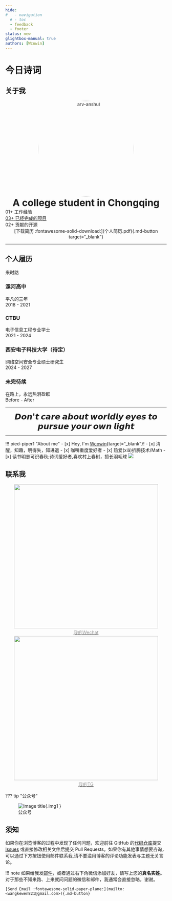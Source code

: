 ```yaml
---
hide:
#   - navigation
  # - toc
  - feedback
  - footer
status: new
glightbox-manual: true
authors: [Wcowin]
---
```

<center>
    <script src="https://sdk.jinrishici.com/v2/browser/jinrishici.js" charset="utf-8"></script>
</center>

# <span id="jinrishici-sentence" >今日诗词</span>


<!-- <script src="https://cdn.jsdelivr.net/npm/@fancyapps/ui@5.0/dist/fancybox/fancybox.umd.js"></script> -->

<link
  rel="stylesheet"
  href="https://cdn.jsdelivr.net/npm/@fancyapps/ui@5.0/dist/fancybox/fancybox.css"
/>

## 关于我


<html lang="en">
<p style="text-align: center; margin: 0px;" markdown>
  <img src="https://pic2.zhimg.com/v2-ef969571db8a20c8436235c588d04483_1440w.jpg" alt="arv-anshul" style="width: 300px; border-radius: 50%;" />
  <!-- ![image](https://s1.imagehub.cc/images/2025/01/04/158948b0002cdac6e9ff43986648cb83.png) -->
  <p style="text-align: center; font-size: 30px; margin: 0px;"><strong>A college student in Chongqing</strong></p>
    <head>
        <meta charset="UTF-8">
        <meta name="viewport" content="width=device-width, initial-scale=1.0">
        <script src="https://code.iconify.design/iconify-icon/1.0.7/iconify-icon.min.js"></script>
        <link rel="stylesheet" href="../assets/stylesheets/portfolio.css">
    </head>
    <body>
        <main class="main">
            <section class="about section" id="about">
                <div class="about__container container">
                    <div class="about__data">
                            <p style="text-align: center; margin: 0px;" markdown></p>
                        <div class="about__info">
                            <div>
                                <span class="about__info-title">01+</span>
                                <span class="about__info-name">工作经验</span>
                            </div>
                            <div>
                                <a href="https://github.com/Wcowin" target="_blank">
                                <span class="about__info-title">03+</span>
                                <span class="about__info-name">已经完成的项目</span>
                                </a>
                            </div>
                            <div>
                                <span class="about__info-title">02+</span>
                                <span class="about__info-name">贡献的开源</span>
                            </div>
                        </div>
            </section>
                </body>
</html>
<center>[下载简历 :fontawesome-solid-download:](个人简历.pdf){.md-button target=“_blank”}</center>

---
## 个人履历

<html lang="en">
<body>
    <!--==================== QUALIFICATION ====================-->
    <section class="qualification section">
        <!-- <h2 class="section__title"></h2> -->
        <div class="qualification__container container">
            <div class="qualification__tabs">
                <div class="qualification__button button--flex qualification__active" data-target='#education'>
                    <iconify-icon icon="fluent:hat-graduation-12-regular" class="qualification__icon"></iconify-icon>
                    来时路
                </div>
                <!-- <div class="qualification__button button--flex" data-target='#work'>
                            <iconify-icon icon="uil:briefcase" class="qualification__icon"></iconify-icon>
                            Work
                        </div> -->
            </div>
            <div class="qualification__sections">
                <!--==================== QUALIFICATION CONTENT 1 ====================-->
                <div class="qualification__content qualification__active" data-content id="education">
                    <!--==================== QUALIFICATION 1 ====================-->
                    <div class="qualification__data">
                        <div>
                            <h3 class="qualification__title">漯河高中</h3>
                            <span class="qualification__subtitle">平凡的三年</span>
                            <div class="qualification__calendar">
                                <iconify-icon icon="tabler:calendar"></iconify-icon>
                                2018 - 2021
                            </div>
                        </div>
                        <div>
                            <span class="qualification__rounder"></span>
                            <span class="qualification__line"></span>
                        </div>
                    </div>
                    <!--==================== QUALIFICATION 2 ====================-->
                    <div class="qualification__data">
                        <div></div>
                        <div>
                            <span class="qualification__rounder"></span>
                            <span class="qualification__line"></span>
                        </div>
                        <div>
                            <h3 class="qualification__title">CTBU</h3>
                            <span class="qualification__subtitle">电子信息工程专业学士</span>
                            <div class="qualification__calendar">
                                <iconify-icon icon="tabler:calendar"></iconify-icon>
                                2021 - 2024
                            </div>
                        </div>
                    </div>
                    <!--==================== QUALIFICATION 3 ====================-->
                    <div class="qualification__data">
                        <div>
                            <h3 class="qualification__title">西安电子科技大学（待定）</h3>
                            <span class="qualification__subtitle">网络空间安全专业硕士研究生</span>
                            <div class="qualification__calendar">
                                <iconify-icon icon="tabler:calendar"></iconify-icon>
                                2024 - 2027
                            </div>
                        </div>
                        <div>
                            <span class="qualification__rounder"></span>
                            <span class="qualification__line"></span>
                          </div>
                        </div>
                    </div>
                    <!--==================== QUALIFICATION 4 ====================-->
                    <div class="qualification__data">
                        <div></div>
                        <div>
                            <span class="qualification__rounder"></span>
                            <span class="qualification__line"></span>
                        </div>
                        <div>
                            <h3 class="qualification__title">未完待续</h3>
                            <span class="qualification__subtitle">在路上，永远热泪盈眶</span>
                            <div class="qualification__calendar">
                                <iconify-icon icon="tabler:calendar"></iconify-icon>
                                Before - After
                            </div>
                          </div>
                        </div>
      </div>
    </section>
</body>
</html>

<HR style="FILTER: progid:DXImageTransform.Microsoft.Shadow(color:#608DBD,direction:145,strength:15)" width="100%" color=#608DBD SIZE=1>

  <p style="text-align: center; font-size: 25px; margin: 0px;"><strong>𝘿𝙤𝙣'𝙩 𝙘𝙖𝙧𝙚 𝙖𝙗𝙤𝙪𝙩 𝙬𝙤𝙧𝙡𝙙𝙡𝙮 𝙚𝙮𝙚𝙨 𝙩𝙤 𝙥𝙪𝙧𝙨𝙪𝙚 𝙮𝙤𝙪𝙧 𝙤𝙬𝙣 𝙡𝙞𝙜𝙝𝙩</strong></p>
</p>
<!-- https://s1.imagehub.cc/images/2024/02/02/79cb7379982d1c7bb0ae7163985609c4.jpeg -->

<HR style="FILTER: progid:DXImageTransform.Microsoft.Shadow(color:#608DBD,direction:145,strength:15)" width="100%" color=#608DBD SIZE=1>

!!! pied-piper1 "About me"
    - [x] Hey, I'm [Wcowin](https://bento.me/wcowin){target=“_blank”}!
    - [x] 清醒，知趣，明得失，知进退
    - [x] 咖啡重度爱好者 
    - [x] 热爱(xiā)折腾技术/Math
    - [x] 读书明志可识春秋;诗词爱好者,喜欢村上春树，擅长羽毛球
<img class="img1" src="https://pic2.zhimg.com/80/v2-6cf497fc08da090bd53e4a5dc962d9d9_1440w.webp">

## 联系我

<a href="https://pic1.zhimg.com/80/v2-8ad8e415b3eb139134b0373ff95c6846_1440w.webp" target="_blank">
 <center>
  <img class="img1" src="https://pic1.zhimg.com/80/v2-8ad8e415b3eb139134b0373ff95c6846_1440w.webp" style="width: 450px; height: auto;">
    <div style="color:orange; 
    color: #999;
    padding: 2px;">我的Wechat</div>
  </center>  
</a>

<a href="https://t.me/wecowin" target="_blank">
 <center>
  <img class="img1" src="https://s1.imagehub.cc/images/2025/01/04/ece1374f25a07c060978165ada287fae.png" style="width: 450px; height: auto;">
    <div style="color:orange; 
    color: #999;
    padding: 2px;">我的TG</div>
  </center>  
</a>

??? tip "公众号"
    <figure markdown >
    ![Image title](https://s1.imagehub.cc/images/2025/01/04/ac7fda1814bb1e18714f9dd9f5d87636.png){.img1 }
    <figcaption>公众号</figcaption>
    </figure>

<!-- ## 个人简历

<div class="grid cards" markdown>

-   :octicons-bookmark-16:{ .lg .middle } __求实习(25届)__

    ---

    [个人简历(在线)](https://cv.devtool.tech/preview/76751620-faad-4537-bffd-73ced6ee9671){target=“_blank”}
</div> -->

<!-- ## 个人技能
**本人擅长 Ai、Fw、Fl、Br、Ae、Pr、Id、Ps 等软件的安装与卸载。  
精通 CSS、JavaScript、PHP、ASP、C、C++、C#、Java、Ruby、Perl、Lisp、Python、Objective-C、ActionScript、Pascal 等单词的拼写。  
熟悉 Windows、Linux、OS X、Android、iOS、WP8 、harmony、hyper等系统的开关机。**
![](https://s3.uuu.ovh/imgs/2024/07/04/82b473abd2059779.png){loading=lazy  class="img1"  width="90%"}   -->

<!-- ## 个人荣誉
![IMG_9007.jpeg](https://s2.loli.net/2024/02/03/RH5jOlZqdITAcw8.jpg){loading=lazy  class="img1"  }   -->


## 须知
如果你在浏览博客的过程中发现了任何问题，欢迎前往 GitHub 的[代码仓库](https://github.com/Wcowin/Wcowin.github.io)提交 [Issues](https://github.com/Wcowin/Wcowin.github.io/issues) 或直接修改相关文件后提交 Pull Requests。如果你有其他事情想要咨询，可以通过下方按钮使用邮件联系我,请不要滥用博客的评论功能发表与主题无关言论。

!!! note
    如果给我发[邮件](mailto:<wangkewen821@gmail.com>)，或者通过右下角微信添加好友，请写上您的**真名实姓**。对于那些不知来路、上来就问问题的微信和邮件，我通常会直接忽略，谢谢。

    [Send Email :fontawesome-solid-paper-plane:](mailto:<wangkewen821@gmail.com>){.md-button}  


<!-- <chat-bot platform_id="d19a99ed-b684-4d64-8c70-7663d974af17" user_id="325b3ae2-0317-4c5f-9f9b-c4ce0e51e36b" chatbot_id="8eedef48-41ef-4f78-97d9-71e8197a452d"><a href="https://www.chatsimple.ai/?utm_source=widget&utm_medium=referral">[chatbot]</a></chat-bot><script src="https://cdn.chatsimple.ai/chat-bot-loader.js" defer></script> -->


<!-- <script src="//code.tidio.co/6jmawe9m5wy4ahvlhub2riyrnujz7xxi.js" async></script> -->